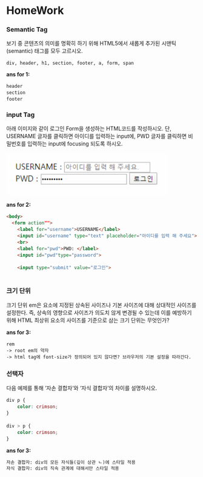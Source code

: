 # HomeWork

### Semantic Tag

보기 중 콘텐츠의 의미를 명확히 하기 위해 HTML5에서 새롭게 추가된 시맨틱(semantic) 태그를 모두 고르시오.

```
div, header, h1, section, footer, a, form, span
```

**ans for 1:**

```python
header
section
footer
```





### input Tag

아래 이미지와 같이 로그인 Form을 생성하는 HTML코드를 작성하시오.
단, USERNAME 글자를 클릭하면 아이디를 입력하는 input에, PWD 글자를 클릭하면
비밀번호를 입력하는 input에 focusing 되도록 하시오.

![image-20220204130139841](homework.assets/image-20220204130139841.png)

**ans for 2:**

```html
<body>
  <form action"">
    <label for="username">USERNAME</label>
    <input id="username" type="text" placeholder="아이디를 입력 해 주세요">
    <br>
    <label for="pwd">PWD: </label>
    <input id="pwd"type="password">
    
    <input type="submit" value="로그인">
    
```





### 크기 단위

크기 단위 em은 요소에 지정된 상속된 사이즈나 기본 사이즈에 대해 상대적인 사이즈를 설정한다. 즉, 상속의 영향으로 사이즈가 의도치 않게 변경될 수 있는데 이를 예방하기 위해 HTML 최상위 요소의 사이즈를 기준으로 삼는 크기 단위는 무엇인가?

**ans for 3:**

```html
rem
-> root em의 약자
-> html tag에 font-size가 정의되어 있지 않다면? 브라우저의 기본 설정을 따라간다.
```







### 선택자

다음 예제를 통해 ‘자손 결합자’와 ‘자식 결합자’의 차이를 설명하시오.

```css
div p {
    color: crimson;
}

div > p {
    color: crimson;
}
```

**ans for 3:**

```html
자손 결합자: div의 모든 자식들(깊이 상관 ㄴ)에 스타일 적용
자식 결합자: div의 직속 관계에 대해서만 스타일 적용
```

